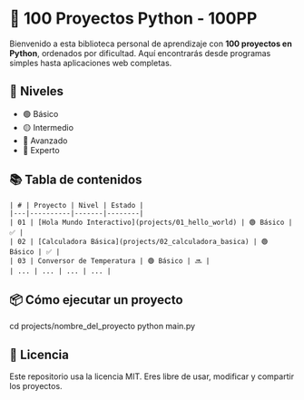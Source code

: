 # 🐍 100 Proyectos Python - 100PP

Bienvenido a esta biblioteca personal de aprendizaje con **100 proyectos en Python**, ordenados por dificultad. Aquí encontrarás desde programas simples hasta aplicaciones web completas.

## 🚦 Niveles

- 🟢 Básico
- 🟡 Intermedio
- 🔵 Avanzado
- 🔴 Experto

## 📚 Tabla de contenidos
```
| # | Proyecto | Nivel | Estado |
|---|----------|-------|--------|
| 01 | [Hola Mundo Interactivo](projects/01_hello_world) | 🟢 Básico | ✅ |
| 02 | [Calculadora Básica](projects/02_calculadora_basica) | 🟢 Básico | ✅ |
| 03 | Conversor de Temperatura | 🟢 Básico | 🔜 |
| ... | ... | ... | ... |
```
## 📦 Cómo ejecutar un proyecto
cd projects/nombre_del_proyecto
python main.py

## 📃 Licencia
Este repositorio usa la licencia MIT. Eres libre de usar, modificar y compartir los proyectos.